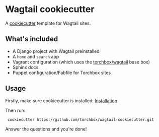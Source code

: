 Wagtail cookiecutter
====================

A [cookiecutter](https://github.com/audreyr/cookiecutter) template for Wagtail sites.


What's included
---------------

 - A Django project with Wagtail preinstalled
 - A ``home`` and ``search`` app
 - Vagrant configuration (which uses the [torchbox/wagtail](https://github.com/torchbox/vagrant-wagtail-base) base box)
 - Sphinx docs
 - Puppet configuration/Fabfile for Torchbox sites


Usage
-----

Firstly, make sure cookiecutter is installed: [Installation](http://cookiecutter.readthedocs.org/en/latest/installation.html)

Then run:

     cookiecutter https://github.com/torchbox/wagtail-cookiecutter.git


Answer the questions and you're done!
